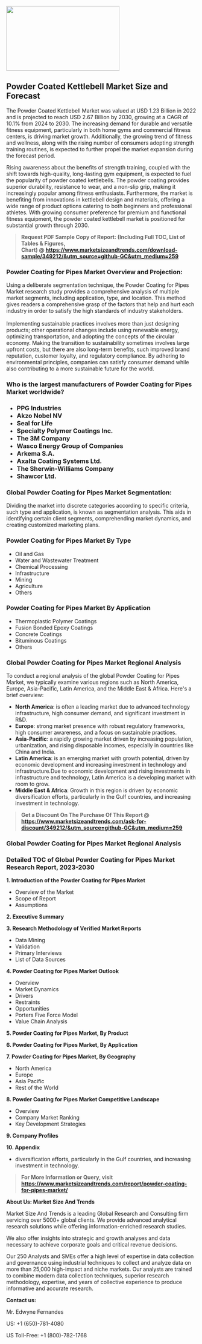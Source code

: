 <p><img class="alignnone size-medium wp-image-20088" src="https://ffe5etoiles.com/wp-content/uploads/2024/12/MST1-300x171.png" alt="" width="300" height="171" /></p><h2>Powder Coated Kettlebell Market Size and Forecast</h2><p>The Powder Coated Kettlebell Market was valued at USD 1.23 Billion in 2022 and is projected to reach USD 2.67 Billion by 2030, growing at a CAGR of 10.1% from 2024 to 2030. The increasing demand for durable and versatile fitness equipment, particularly in both home gyms and commercial fitness centers, is driving market growth. Additionally, the growing trend of fitness and wellness, along with the rising number of consumers adopting strength training routines, is expected to further propel the market expansion during the forecast period.</p><p>Rising awareness about the benefits of strength training, coupled with the shift towards high-quality, long-lasting gym equipment, is expected to fuel the popularity of powder coated kettlebells. The powder coating provides superior durability, resistance to wear, and a non-slip grip, making it increasingly popular among fitness enthusiasts. Furthermore, the market is benefiting from innovations in kettlebell design and materials, offering a wide range of product options catering to both beginners and professional athletes. With growing consumer preference for premium and functional fitness equipment, the powder coated kettlebell market is positioned for substantial growth through 2030.</p></p><blockquote id="" class=""><strong>Request PDF Sample Copy of Report: (Including Full TOC, List of Tables &amp; Figures, Chart)&nbsp;@&nbsp;<strong><a href="https://www.marketsizeandtrends.com/download-sample/349212/&utm_source=github-GC&utm_medium=259" target="_blank">https://www.marketsizeandtrends.com/download-sample/349212/&utm_source=github-GC&utm_medium=259</a></strong></strong></blockquote><h3 id="" class="">Powder Coating for Pipes Market&nbsp;Overview and Projection:</h3><p id="" class="">Using a deliberate segmentation technique, the Powder Coating for Pipes Market research study provides a comprehensive analysis of multiple market segments, including application, type, and location. This method gives readers a comprehensive grasp of the factors that help and hurt each industry in order to satisfy the high standards of industry stakeholders. <br /> <br />Implementing sustainable practices involves more than just designing products; other operational changes include using renewable energy, optimizing transportation, and adopting the concepts of the circular economy. Making the transition to sustainability sometimes involves large upfront costs, but there are also long-term benefits, such improved brand reputation, customer loyalty, and regulatory compliance. By adhering to environmental principles, companies can satisfy consumer demand while also contributing to a more sustainable future for the world.</p><h3 id="" class="">Who is the largest manufacturers of&nbsp;Powder Coating for Pipes Market worldwide?</h3><h3 class=""><p><ul><li>PPG Industries </li><li> Akzo Nobel NV </li><li> Seal for Life </li><li> Specialty Polymer Coatings Inc. </li><li> The 3M Company </li><li> Wasco Energy Group of Companies </li><li> Arkema S.A. </li><li> Axalta Coating Systems Ltd. </li><li> The Sherwin-Williams Company </li><li> Shawcor Ltd.</li></ul></p></h3><h3 id="" class="">Global&nbsp;Powder Coating for Pipes Market Segmentation:</h3><p id="" class="">Dividing the market into discrete categories according to specific criteria, such type and application, is known as segmentation analysis. This aids in identifying certain client segments, comprehending market dynamics, and creating customized marketing plans.</p><h3 id="" class="">Powder Coating for Pipes Market&nbsp;By Type</h3><p><p><ul><li>Oil and Gas</li><li> Water and Wastewater Treatment</li><li> Chemical Processing</li><li> Infrastructure</li><li> Mining</li><li> Agriculture</li><li> Others</p></li></ul></p></p><h3 id="" class="">Powder Coating for Pipes Market&nbsp;By Application</h3><p class=""><p><ul><li>Thermoplastic Polymer Coatings</li><li> Fusion Bonded Epoxy Coatings</li><li> Concrete Coatings</li><li> Bituminous Coatings</li><li> Others</li></ul></p></p><h3 id="" class="">Global Powder Coating for Pipes Market Regional Analysis</h3><p id="" class="">To conduct a regional analysis of the global Powder Coating for Pipes Market, we typically examine various regions such as North America, Europe, Asia-Pacific, Latin America, and the Middle East &amp; Africa. Here's a brief overview:</p><ul><li><strong>North America</strong>: is often a leading market due to advanced technology infrastructure, high consumer demand, and significant investment in R&amp;D.</li><li><strong>Europe</strong>: strong market presence with robust regulatory frameworks, high consumer awareness, and a focus on sustainable practices.</li><li><strong>Asia-Pacific</strong>: a rapidly growing market driven by increasing population, urbanization, and rising disposable incomes, especially in countries like China and India.</li><li><strong>Latin America</strong>: is an emerging market with growth potential, driven by economic development and increasing investment in technology and infrastructure.Due to economic development and rising investments in infrastructure and technology, Latin America is a developing market with room to grow.</li><li><strong>Middle East &amp; Africa</strong>: Growth in this region is driven by economic diversification efforts, particularly in the Gulf countries, and increasing investment in technology.</li></ul><blockquote id="" class=""><strong>Get a Discount On The Purchase Of This Report @ <strong><a href="https://www.marketsizeandtrends.com/ask-for-discount/349212/&utm_source=github-GC&utm_medium=259" target="_blank">https://www.marketsizeandtrends.com/ask-for-discount/349212/&utm_source=github-GC&utm_medium=259</a></strong></strong></blockquote><h3 id="" class="">Global Powder Coating for Pipes Market Regional Analysis</h3><h3 id="" class="">Detailed TOC of Global Powder Coating for Pipes Market Research Report, 2023-2030</h3><p id="" class=""><strong>1. Introduction of the Powder Coating for Pipes Market</strong></p><ul><li>Overview of the Market</li><li>Scope of Report</li><li>Assumptions</li></ul><p id="" class=""><strong>2. Executive Summary</strong></p><p id="" class=""><strong>3. Research Methodology of Verified Market Reports</strong></p><ul><li>Data Mining</li><li>Validation</li><li>Primary Interviews</li><li>List of Data Sources</li></ul><p id="" class=""><strong>4. Powder Coating for Pipes Market Outlook</strong></p><ul><li>Overview</li><li>Market Dynamics</li><li>Drivers</li><li>Restraints</li><li>Opportunities</li><li>Porters Five Force Model</li><li>Value Chain Analysis</li></ul><p id="" class=""><strong>5. Powder Coating for Pipes Market, By Product</strong></p><p id="" class=""><strong>6. Powder Coating for Pipes Market, By Application</strong></p><p id="" class=""><strong>7. Powder Coating for Pipes Market, By Geography</strong></p><ul><li>North America</li><li>Europe</li><li>Asia Pacific</li><li>Rest of the World</li></ul><p id="" class=""><strong>8. Powder Coating for Pipes Market Competitive Landscape</strong></p><ul><li>Overview</li><li>Company Market Ranking</li><li>Key Development Strategies</li></ul><p id="" class=""><strong>9. Company Profiles</strong></p><p id="" class=""><strong>10. Appendix</strong></p><ul><li>diversification efforts, particularly in the Gulf countries, and increasing investment in technology.</li></ul><blockquote id="" class=""><strong>For More Information or Query, visit <strong><strong><a href="https://www.marketsizeandtrends.com/report/powder-coating-for-pipes-market/" target="_blank">https://www.marketsizeandtrends.com/report/powder-coating-for-pipes-market/</a></strong></strong></strong></blockquote><p id="" class=""><strong>About Us: Market Size And Trends</strong></p><p id="" class="">Market Size And Trends is a leading Global Research and Consulting firm servicing over 5000+ global clients. We provide advanced analytical research solutions while offering information-enriched research studies.</p><p id="" class="">We also offer insights into strategic and growth analyses and data necessary to achieve corporate goals and critical revenue decisions.</p><p id="" class="">Our 250 Analysts and SMEs offer a high level of expertise in data collection and governance using industrial techniques to collect and analyze data on more than 25,000 high-impact and niche markets. Our analysts are trained to combine modern data collection techniques, superior research methodology, expertise, and years of collective experience to produce informative and accurate research.</p><p id="" class=""><strong>Contact us:</strong></p><p id="" class="">Mr. Edwyne Fernandes</p><p id="" class="">US: +1 (650)-781-4080</p><p id="" class="">US Toll-Free: +1 (800)-782-1768</p>
